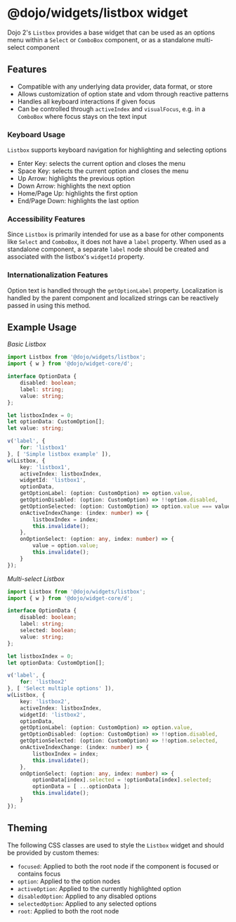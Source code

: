 # @dojo/widgets/listbox widget

Dojo 2's `Listbox` provides a base widget that can be used as an options menu within a `Select` or `ComboBox` component, or as a standalone multi-select component

## Features

- Compatible with any underlying data provider, data format, or store
- Allows customization of option state and vdom through reactive patterns
- Handles all keyboard interactions if given focus
- Can be controlled through `activeIndex` and `visualFocus`, e.g. in a `ComboBox` where focus stays on the text input

### Keyboard Usage

`Listbox` supports keyboard navigation for highlighting and selecting options

- Enter Key: selects the current option and closes the menu
- Space Key: selects the current option and closes the menu
- Up Arrow: highlights the previous option
- Down Arrow: highlights the next option
- Home/Page Up: highlights the first option
- End/Page Down: highlights the last option

### Accessibility Features

Since `Listbox` is primarily intended for use as a base for other components like `Select` and `ComboBox`, it does not have a `label` property. When used as a standalone component, a separate `label` node should be created and associated with the listbox's `widgetId` property.

### Internationalization Features

Option text is handled through the `getOptionLabel` property. Localization is handled by the parent component and localized strings can be reactively passed in using this method.

## Example Usage

*Basic Listbox*
```typescript
import Listbox from '@dojo/widgets/listbox';
import { w } from '@dojo/widget-core/d';

interface OptionData {
	disabled: boolean;
	label: string;
	value: string;
};

let listboxIndex = 0;
let optionData: CustomOption[];
let value: string;

v('label', {
	for: 'listbox1'
}, [ 'Simple listbox example' ]),
w(Listbox, {
	key: 'listbox1',
	activeIndex: listboxIndex,
	widgetId: 'listbox1',
	optionData,
	getOptionLabel: (option: CustomOption) => option.value,
	getOptionDisabled: (option: CustomOption) => !!option.disabled,
	getOptionSelected: (option: CustomOption) => option.value === value,
	onActiveIndexChange: (index: number) => {
		listboxIndex = index;
		this.invalidate();
	},
	onOptionSelect: (option: any, index: number) => {
		value = option.value;
		this.invalidate();
	}
});
```

*Multi-select Listbox*
```typescript
import Listbox from '@dojo/widgets/listbox';
import { w } from '@dojo/widget-core/d';

interface OptionData {
	disabled: boolean;
	label: string;
	selected: boolean;
	value: string;
};

let listboxIndex = 0;
let optionData: CustomOption[];

v('label', {
	for: 'listbox2'
}, [ 'Select multiple options' ]),
w(Listbox, {
	key: 'listbox2',
	activeIndex: listboxIndex,
	widgetId: 'listbox2',
	optionData,
	getOptionLabel: (option: CustomOption) => option.value,
	getOptionDisabled: (option: CustomOption) => !!option.disabled,
	getOptionSelected: (option: CustomOption) => !!option.selected,
	onActiveIndexChange: (index: number) => {
		listboxIndex = index;
		this.invalidate();
	},
	onOptionSelect: (option: any, index: number) => {
		optionData[index].selected = !optionData[index].selected;
		optionData = [ ...optionData ];
		this.invalidate();
	}
});
```

## Theming

The following CSS classes are used to style the `Listbox` widget and should be provided by custom themes:

- `focused`: Applied to both the root node if the component is focused or contains focus
- `option`: Applied to the option nodes
- `activeOption`: Applied to the currently highlighted option
- `disabledOption`: Applied to any disabled options
- `selectedOption`: Applied to any selected options
- `root`: Applied to both the root node
